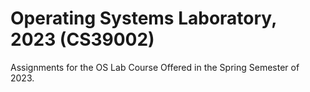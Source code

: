 # Operating Systems Laboratory, 2023 (CS39002)
Assignments for the OS Lab Course Offered in the Spring Semester of 2023.

